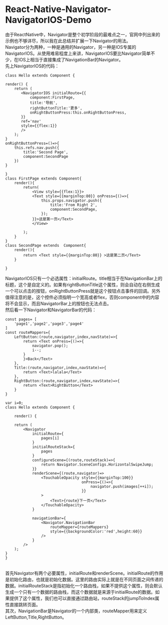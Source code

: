# React-Native-Navigator-NavigatorIOS-Demo<br>
由于ReactNative中，Navigator是整个初学阶段的最难点之一，官网中列出来的示例也不够详尽，所以我在此总结并扩展一下Navigator的用法。<br>
Navigator分为两种，一种是通用的Navigator，另一种是IOS专属的NavigatorIOS。从使用难易程度上来讲，NavigatorIOS要比Navigator简单不少，在IOS上相当于直接集成了NavigationBar的Navigator。<br>
先上NavigatorIOS的代码：<br>


    class Hello extends Component {

    render() {
        return (
           <NavigatorIOS initialRoute={{
               component:FirstPage,
               title:'导航',
               rightButtonTitle:'更多',
               onRightButtonPress:this.onRightButtonPress,
           }}
           ref='nav'
           style={{flex:1}}
           />
        );
    }
    onRightButtonPress=()=>{
        this.refs.nav.push({
            title:'Second Page',
            component:SecondPage
        })
    }

    }
    class FirstPage extends Component{
        render(){
            return(
                <View style={{flex:1}}>
                <Text style={{marginTop:80}} onPress={()=>{
                    this.props.navigator.push({
                        title:'From Right 2',
                        component:SecondPage,
                    });
                }}>这是第一页</Text>
                </View>

            );
        }
    }
    class SecondPage extends  Component{
        render(){
            return <Text style={{marginTop:80}} >这是第二页</Text>
        }

    }
NavigatorIOS只有一个必选属性：initialRoute。title相当于在NavigationBar上的标题，这个是自定义的。如果有rightButtonTitle这个属性，则会自动在右侧生成一个可以点击的按钮，onRightButtonPress就是这个按钮点击事件的回调。另外值得注意的是，这个控件必须指明一个宽高或者flex，否则component中的内容将不会显示，而且NavigatorBar上的按钮也无法点击。<br>
然后看一下Navigator和NavigatorBar的代码：<br>


    const pages= [
        'page1','page2','page3','page4'
    ]
    const routeMappers={
        LeftButton:(route,navigator,index,navState)=>{
            return <Text onPress={()=>{
                navigator.pop();
                i--;
            }
            }>Back</Text>
        },
        Title:(route,navigator,index,navState)=>{
            return <Text>lalala</Text>
        },
        RightButton:(route,navigator,index,navState)=>{
            return <Text>RightButton</Text>
        }
    }

    var i=0;
    class Hello extends Component {
       
        render() {

        return (
            <Navigator
                initialRoute={
                    pages[i]
                }
                initialRouteStack={
                    pages
                }
                configureScene={(route,routeStack)=>{
                    return Navigator.SceneConfigs.HorizontalSwipeJump;
                }}
                renderScene={(route,navigator)=>
                    <TouchableOpacity style={{marginTop:100}}
                                      onPress={()=>{
                                          navigator.push(images[++i]);
                                      }}
                    >
                        <Text>{route}下一页</Text>
                    </TouchableOpacity>
                }

                navigationBar={
                    <Navigator.NavigationBar
                        routeMapper={routeMappers}
                        style={{backgroundColor:'red',height:60}}
                    />
                }
            />
        );
    }
    }
<br>
首先Navigator有两个必要属性，initialRoute和renderScene。initialRoute的作用是初始化路由，也就是初始化数据。这里的路由实际上就是在不同页面之间传递的数据。initialRouteStack是指初始化一个路由栈，如果不提供这个属性，则会默认生成一个只有一个数据的路由栈，而这个数据就是来源于initialRoute的数据。如果提供了这个属性，我们也可以直接通过路由站，routeStack的jumpToIndex属性直接跳转页面。<br>其次，NavigationBar是Navigator的一个内部类，routeMapper用来定义LeftButton,Title,RightButton。
